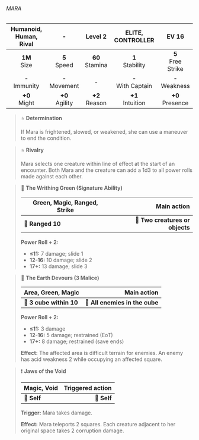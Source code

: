 ###### MARA

| Humanoid, Human, Rival |         -         |      Level 2      |   ELITE, CONTROLLER   |        EV 16         |
|:----------------------:|:-----------------:|:-----------------:|:---------------------:|:--------------------:|
|     **1M**<br>Size     |  **5**<br>Speed   | **60**<br>Stamina |  **1**<br>Stability   | **5**<br>Free Strike |
|   **-**<br>Immunity    | **-**<br>Movement |         -         | **-**<br>With Captain |  **-**<br>Weakness   |
|    **+0**<br>Might     | **+0**<br>Agility | **+2**<br>Reason  |  **+1**<br>Intuition  |  **+0**<br>Presence  |

> ⭐️ **Determination**
> 
> If Mara is frightened, slowed, or weakened, she can use a maneuver to end the condition.

> ⭐️ **Rivalry**
> 
> Mara selects one creature within line of effect at the start of an encounter. Both Mara and the creature can add a 1d3 to all power rolls made against each other.

> 🏹 **The Writhing Green (Signature Ability)**
> 
> | **Green, Magic, Ranged, Strike** |                 **Main action** |
> | -------------------------------- | -------------------------------:|
> | **📏 Ranged 10**                 | **🎯 Two creatures or objects** |
> 
> **Power Roll + 2:**
> 
> - **≤11:** 7 damage; slide 1
> - **12-16:** 10 damage; slide 2
> - **17+:** 13 damage; slide 3

> 🔳 **The Earth Devours (3 Malice)**
> 
> | **Area, Green, Magic**  |                **Main action** |
> | ----------------------- | ------------------------------:|
> | **📏 3 cube within 10** | **🎯 All enemies in the cube** |
> 
> **Power Roll + 2:**
> 
> - **≤11:** 3 damage
> - **12-16:** 5 damage; restrained (EoT)
> - **17+:** 8 damage; restrained (save ends)
> 
> **Effect:** The affected area is difficult terrain for enemies. An enemy has acid weakness 2 while occupying an affected square.

> ❗️ **Jaws of the Void**
> 
> | **Magic, Void** | **Triggered action** |
> | --------------- | --------------------:|
> | **📏 Self**     |          **🎯 Self** |
> 
> **Trigger:** Mara takes damage.
> 
> **Effect:** Mara teleports 2 squares. Each creature adjacent to her original space takes 2 corruption damage.
